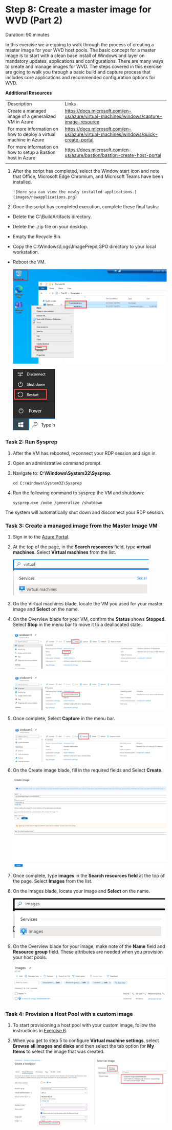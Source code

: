 # Step 8: Create a master image for WVD (Part 2)

Duration: 90 minutes

In this exercise we are going to walk through the process of creating a master image for your WVD host pools. The basic concept for a master image is to start with a clean base install of Windows and layer on mandatory updates, applications and configurations. There are many ways to create and manage images for WVD. The steps covered in this exercise are going to walk you through a basic build and capture process that includes core applications and recommended configuration options for WVD.

**Additional Resources**

|                                                              |                                                              |
| ------------------------------------------------------------ | ------------------------------------------------------------ |
| Description                                                  | Links                                                        |
| Create a managed image of a generalized VM  in Azure         | https://docs.microsoft.com/en-us/azure/virtual-machines/windows/capture-image-resource |
| For more information on how to deploy a  virtual machine in Azure | https://docs.microsoft.com/en-us/azure/virtual-machines/windows/quick-create-portal |
| For more information on how to setup a  Bastion host in Azure | https://docs.microsoft.com/en-us/azure/bastion/bastion-create-host-portal |
|                                                              |    

1. After the script has completed, select the Window start icon and note that Office, Microsoft Edge Chromium, and Microsoft Teams have been installed.

       ![Here you can view the newly installed applications.](images/newapplications.png)

2. Once the script has completed execution, complete these final tasks:

- Delete the C:\\BuildArtifacts directory.

- Delete the .zip file on your desktop.

- Empty the Recycle Bin.

- Copy the C:\\Windows\\Logs\\ImagePrep\\LGPO directory to your local workstation.

- Reboot the VM.

     ![After the image preparation is complete, delete the downloaded files and empty the recycle bin](images/deletescripts.png)

     ![Navigate to the Windows start menu and reboot the Windows 10 VM.](images/win10reboot.png)

### Task 2: Run Sysprep

1. After the VM has rebooted, reconnect your RDP session and sign in.

2. Open an administrative command prompt.

3. Navigate to: **C:\\Windows\\System32\\Sysprep**.

   ```
   cd C:\Windows\System32\Sysprep
   ```

4. Run the following command to sysprep the VM and shutdown:

   ```
   sysprep.exe /oobe /generalize /shutdown
   ```

The system will automatically shut down and disconnect your RDP session.

### Task 3: Create a managed image from the Master Image VM

1. Sign in to the [Azure Portal](https://portal.azure.com/).

2. At the top of the page, in the **Search resources** field, type **virtual machines**. Select **Virtual machines** from the list.

   ![From the Azure portal search bar, search for virtual machines and select the service.](images/searchvm.png "Search Virtual Machines")

3. On the Virtual machines blade, locate the VM you used for your master image and **Select** on the name.

4. On the Overview blade for your VM, confirm the **Status** shows **Stopped**. Select **Stop** in the menu bar to move it to a deallocated state.

   ![This is what you will see if the VM is running.  Please select stop to deallocate the VM.](images/vmrunning.png)

   ![When the VM has been stopped, it will show the status of stopped, deallocated.](images/vmstopped.png)

5. Once complete, Select **Capture** in the menu bar.

   ![Once the VM is stopped, you can select capture to capture the VM image.](images/vmcapture.png)

6. On the Create image blade, fill in the required fields and Select **Create**.

   ![This will display the Create Image blade in Azure.](images/w10VMImage.png "Create Image blade in Azure")

7. Once complete, type **images** in the **Search resources field** at the top of the page. Select **Images** from the list.

8. On the Images blade, locate your image and **Select** on the name.

   ![When you search on images, this is the icon that you will need to select.](images/findimage.png)

9. On the Overview blade for your image, make note of the **Name** field and **Resource group** field. These attributes are needed when you provision your host pools.

   ![This is the information that you need to note for the name and resource group.](images/newimage.png)

### Task 4: Provision a Host Pool with a custom image

1. To start provisioning a host pool with your custom image, follow the instructions in [Exercise 6](#exercise-6-create-a-host-pool-and-assign-pooled-remote-apps).

2. When you get to step 5 to configure **Virtual machine settings**, select **Browse all images and disks** and then select the tab option for **My Items** to select the image that was created.

   ![This is where you will find your custom image to add to the host pool.](images/hostpoolcustom.png)

